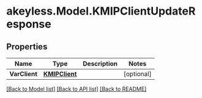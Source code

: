 # akeyless.Model.KMIPClientUpdateResponse

## Properties

Name | Type | Description | Notes
------------ | ------------- | ------------- | -------------
**VarClient** | [**KMIPClient**](KMIPClient.md) |  | [optional] 

[[Back to Model list]](../README.md#documentation-for-models) [[Back to API list]](../README.md#documentation-for-api-endpoints) [[Back to README]](../README.md)

